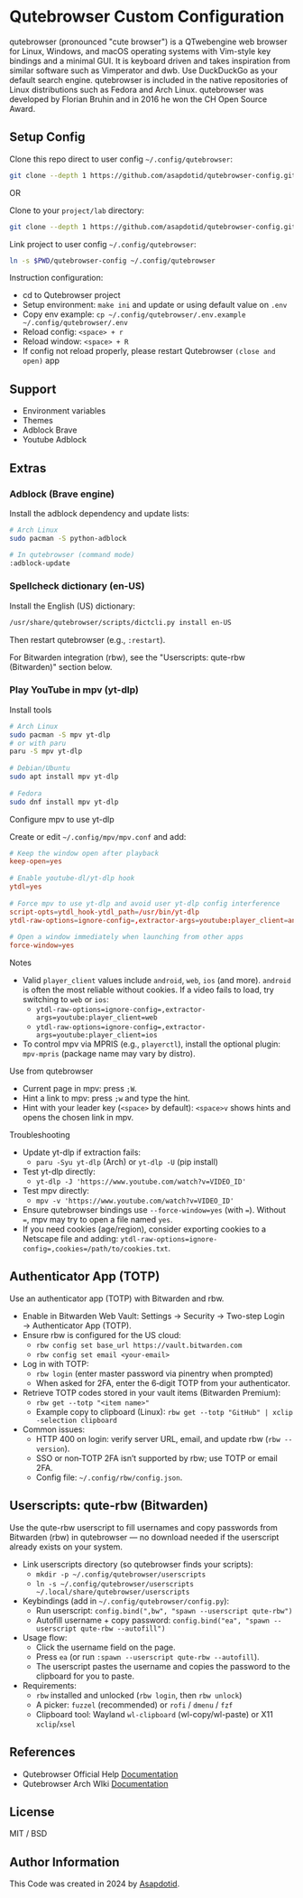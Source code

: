 # Qutebrowser Custom Configuration

qutebrowser (pronounced "cute browser") is a QTwebengine web browser for Linux, Windows, and macOS operating systems with Vim-style key bindings and a minimal GUI. It is keyboard driven and takes inspiration from similar software such as Vimperator and dwb. Use DuckDuckGo as your default search engine. qutebrowser is included in the native repositories of Linux distributions such as Fedora and Arch Linux. qutebrowser was developed by Florian Bruhin and in 2016 he won the CH Open Source Award.

## Setup Config

Clone this repo direct to user config `~/.config/qutebrowser`:

```bash
git clone --depth 1 https://github.com/asapdotid/qutebrowser-config.git ~/.config/qutebrowser
```

OR

Clone to your `project/lab` directory:

```bash
git clone --depth 1 https://github.com/asapdotid/qutebrowser-config.git
```

Link project to user config `~/.config/qutebrowser`:

```bash
ln -s $PWD/qutebrowser-config ~/.config/qutebrowser
```

Instruction configuration:

-   cd to Qutebrowser project
-   Setup environment: `make ini` and update or using default value on `.env`
-   Copy env example: `cp ~/.config/qutebrowser/.env.example ~/.config/qutebrowser/.env`
-   Reload config: `<space> + r`
-   Reload window: `<space> + R`
-   If config not reload properly, please restart Qutebrowser `(close and open)` app

## Support

-   Environment variables
-   Themes
-   Adblock Brave
-   Youtube Adblock

## Extras

### Adblock (Brave engine)

Install the adblock dependency and update lists:

```bash
# Arch Linux
sudo pacman -S python-adblock

# In qutebrowser (command mode)
:adblock-update
```

### Spellcheck dictionary (en-US)

Install the English (US) dictionary:

```bash
/usr/share/qutebrowser/scripts/dictcli.py install en-US
```

Then restart qutebrowser (e.g., `:restart`).

For Bitwarden integration (rbw), see the "Userscripts: qute-rbw (Bitwarden)" section below.
 
### Play YouTube in mpv (yt-dlp)
 
Install tools
 
```bash
# Arch Linux
sudo pacman -S mpv yt-dlp
# or with paru
paru -S mpv yt-dlp
 
# Debian/Ubuntu
sudo apt install mpv yt-dlp
 
# Fedora
sudo dnf install mpv yt-dlp
```
 
Configure mpv to use yt-dlp
 
Create or edit `~/.config/mpv/mpv.conf` and add:
 
```conf
# Keep the window open after playback
keep-open=yes
 
# Enable youtube-dl/yt-dlp hook
ytdl=yes
 
# Force mpv to use yt-dlp and avoid user yt-dlp config interference
script-opts=ytdl_hook-ytdl_path=/usr/bin/yt-dlp
ytdl-raw-options=ignore-config=,extractor-args=youtube:player_client=android
 
# Open a window immediately when launching from other apps
force-window=yes
```
 
Notes
- Valid `player_client` values include `android`, `web`, `ios` (and more). `android` is often the most reliable without cookies. If a video fails to load, try switching to `web` or `ios`:
  - `ytdl-raw-options=ignore-config=,extractor-args=youtube:player_client=web`
  - `ytdl-raw-options=ignore-config=,extractor-args=youtube:player_client=ios`
- To control mpv via MPRIS (e.g., `playerctl`), install the optional plugin: `mpv-mpris` (package name may vary by distro).
 
Use from qutebrowser
 
- Current page in mpv: press `;W`.
- Hint a link to mpv: press `;w` and type the hint.
- Hint with your leader key (`<space>` by default): `<space>v` shows hints and opens the chosen link in mpv.
 
Troubleshooting
 
- Update yt-dlp if extraction fails:
  - `paru -Syu yt-dlp` (Arch) or `yt-dlp -U` (pip install)
- Test yt-dlp directly:
  - `yt-dlp -J 'https://www.youtube.com/watch?v=VIDEO_ID'`
- Test mpv directly:
  - `mpv -v 'https://www.youtube.com/watch?v=VIDEO_ID'`
- Ensure qutebrowser bindings use `--force-window=yes` (with `=`). Without `=`, mpv may try to open a file named `yes`.
- If you need cookies (age/region), consider exporting cookies to a Netscape file and adding: `ytdl-raw-options=ignore-config=,cookies=/path/to/cookies.txt`.

## Authenticator App (TOTP)

Use an authenticator app (TOTP) with Bitwarden and rbw.

- Enable in Bitwarden Web Vault: Settings → Security → Two-step Login → Authenticator App (TOTP).
- Ensure rbw is configured for the US cloud:
  - `rbw config set base_url https://vault.bitwarden.com`
  - `rbw config set email <your-email>`
- Log in with TOTP:
  - `rbw login` (enter master password via pinentry when prompted)
  - When asked for 2FA, enter the 6‑digit TOTP from your authenticator.
- Retrieve TOTP codes stored in your vault items (Bitwarden Premium):
  - `rbw get --totp "<item name>"`
  - Example copy to clipboard (Linux): `rbw get --totp "GitHub" | xclip -selection clipboard`
- Common issues:
  - HTTP 400 on login: verify server URL, email, and update rbw (`rbw --version`).
  - SSO or non‑TOTP 2FA isn’t supported by rbw; use TOTP or email 2FA.
  - Config file: `~/.config/rbw/config.json`.

## Userscripts: qute-rbw (Bitwarden)

Use the qute-rbw userscript to fill usernames and copy passwords from Bitwarden (rbw) in qutebrowser — no download needed if the userscript already exists on your system.

- Link userscripts directory (so qutebrowser finds your scripts):
  - `mkdir -p ~/.config/qutebrowser/userscripts`
  - `ln -s ~/.config/qutebrowser/userscripts ~/.local/share/qutebrowser/userscripts`
- Keybindings (add in `~/.config/qutebrowser/config.py`):
  - Run userscript: `config.bind(",bw", "spawn --userscript qute-rbw")`
  - Autofill username + copy password: `config.bind("ea", "spawn --userscript qute-rbw --autofill")`
- Usage flow:
  - Click the username field on the page.
  - Press `ea` (or run `:spawn --userscript qute-rbw --autofill`).
  - The userscript pastes the username and copies the password to the clipboard for you to paste.
- Requirements:
  - `rbw` installed and unlocked (`rbw login`, then `rbw unlock`)
  - A picker: `fuzzel` (recommended) or `rofi` / `dmenu` / `fzf`
  - Clipboard tool: Wayland `wl-clipboard` (wl-copy/wl-paste) or X11 `xclip`/`xsel`

## References

-   Qutebrowser Official Help [Documentation](https://qutebrowser.org/doc/help/)
-   Qutebrowser Arch WIki [Documentation](https://wiki.archlinux.org/title/qutebrowser)

## License

MIT / BSD

## Author Information

This Code was created in 2024 by [Asapdotid](https://github.com/asapdotid).
